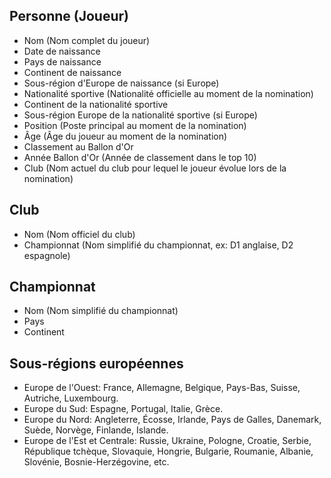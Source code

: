 ## Personne (Joueur)

* Nom	(Nom complet du joueur)
* Date de naissance
* Pays de naissance
* Continent de naissance	
* Sous-région d'Europe de naissance (si Europe)	
* Nationalité sportive	(Nationalité officielle au moment de la nomination)
* Continent de la nationalité	sportive
* Sous-région Europe de la nationalité sportive (si Europe)
* Position	(Poste principal au moment de la nomination)
* Âge (Âge du joueur au moment de la nomination)
* Classement au Ballon d'Or
* Année Ballon d'Or	(Année de classement dans le top 10)
* Club (Nom actuel du club pour lequel le joueur évolue lors de la nomination)

## Club

* Nom	(Nom officiel du club)
* Championnat	(Nom simplifié du championnat, ex: D1 anglaise, D2 espagnole)

## Championnat

* Nom	(Nom simplifié du championnat)
* Pays
* Continent	

## Sous-régions européennes

* Europe de l'Ouest:	France, Allemagne, Belgique, Pays-Bas, Suisse, Autriche, Luxembourg.
* Europe du Sud:	Espagne, Portugal, Italie, Grèce.
* Europe du Nord:	Angleterre, Écosse, Irlande, Pays de Galles, Danemark, Suède, Norvège, Finlande, Islande.
* Europe de l'Est et Centrale:	Russie, Ukraine, Pologne, Croatie, Serbie, République tchèque, Slovaquie, Hongrie, Bulgarie, Roumanie, Albanie, Slovénie, Bosnie-Herzégovine, etc.
